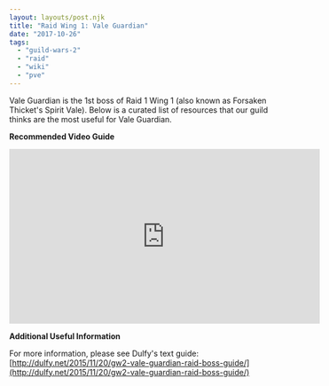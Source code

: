 ```yaml
---
layout: layouts/post.njk
title: "Raid Wing 1: Vale Guardian"
date: "2017-10-26"
tags: 
  - "guild-wars-2"
  - "raid"
  - "wiki"
  - "pve"
---
```


Vale Guardian is the 1st boss of Raid 1 Wing 1 (also known as Forsaken Thicket's Spirit Vale). Below is a curated list of resources that our guild thinks are the most useful for Vale Guardian.

**Recommended Video Guide**

<iframe width="560" height="315" src="https://www.youtube.com/embed/IiSsq85T23Q" title="YouTube video player" frameborder="0" allow="accelerometer; autoplay; clipboard-write; encrypted-media; gyroscope; picture-in-picture" allowfullscreen></iframe>

**Additional Useful Information**

For more information, please see Dulfy's text guide: [http://dulfy.net/2015/11/20/gw2-vale-guardian-raid-boss-guide/](http://dulfy.net/2015/11/20/gw2-vale-guardian-raid-boss-guide/)
